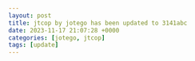 ```yaml
---
layout: post
title: jtcop by jotego has been updated to 3141abc
date: 2023-11-17 21:07:28 +0000
categories: [jotego, jtcop]
tags: [update]
---
```



